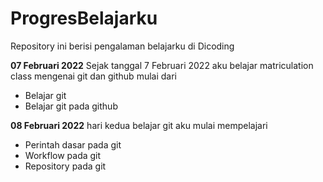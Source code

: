 # ProgresBelajarku
Repository ini berisi pengalaman belajarku di Dicoding

**07 Februari 2022**
Sejak tanggal 7 Februari 2022 aku belajar matriculation class mengenai git dan github mulai dari 
  - Belajar git 
  - Belajar git pada github 

**08 Februari 2022**
hari kedua belajar git aku mulai mempelajari 
  - Perintah dasar pada git 
  - Workflow pada git
  - Repository pada git
